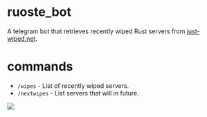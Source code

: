 # ruoste_bot

A telegram bot that retrieves recently wiped Rust servers from
[just-wiped.net](https://just-wiped.net).

# commands

- `/wipes` - List of recently wiped servers.
- `/nextwipes` - List servers that will in future.

![](https://raine.github.io/ruoste_bot/wipes.png)
